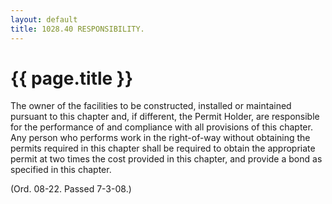 ```yaml
---
layout: default 
title: 1028.40 RESPONSIBILITY.
---
```


{{ page.title }}
================

The owner of the facilities to be constructed, installed or maintained
pursuant to this chapter and, if different, the Permit Holder, are
responsible for the performance of and compliance with all provisions of
this chapter. Any person who performs work in the right-of-way without
obtaining the permits required in this chapter shall be required to
obtain the appropriate permit at two times the cost provided in this
chapter, and provide a bond as specified in this chapter.

(Ord. 08-22. Passed 7-3-08.)
